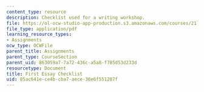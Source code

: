 ```yaml
---
content_type: resource
description: Checklist used for a writing workshop.
file: https://ol-ocw-studio-app-production.s3.amazonaws.com/courses/21l-003-introduction-to-fiction-fall-2003/85ac641ece4bcba7aece38e6f551287f_first_essay_workshop.pdf
file_type: application/pdf
learning_resource_types:
- Assignments
ocw_type: OCWFile
parent_title: Assignments
parent_type: CourseSection
parent_uid: 863059a7-7a72-436c-a5a8-f785d53d233d
resourcetype: Document
title: First Essay Checklist
uid: 85ac641e-ce4b-cba7-aece-38e6f551287f
---
```

